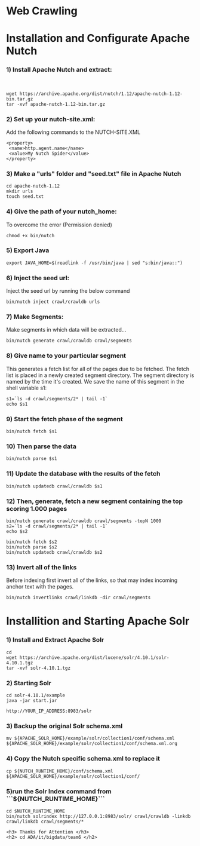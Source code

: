 # Web Crawling

<h1> Installation and Configurate Apache Nutch </h1>

<h3>1) Install Apache Nutch and extract:</h3>
<br>

```
wget https://archive.apache.org/dist/nutch/1.12/apache-nutch-1.12-bin.tar.gz
tar -xvf apache-nutch-1.12-bin.tar.gz
```
<h3>2) Set up your nutch-site.xml:</h3> Add the following commands to the NUTCH-SITE.XML
<br>

```
<property>
 <name>http.agent.name</name>
 <value>My Nutch Spider</value>
</property>
```
<h3>3) Make a "urls" folder and "seed.txt" file in Apache Nutch</h3>

```
cd apache-nutch-1.12
mkdir urls
touch seed.txt
```
<h3>4) Give the path of your nutch_home:</h3> To overcome the error (Permission denied)

```
chmod +x bin/nutch
```
<h3>5) Export Java</h3>

```
export JAVA_HOME=$(readlink -f /usr/bin/java | sed "s:bin/java::")
```
<h3>6) Inject the seed url:</h3> Inject the seed url by running the below command

```
bin/nutch inject crawl/crawldb urls
```
<h3>7) Make Segments:</h3> Make segments in which data will be extracted...

```
bin/nutch generate crawl/crawldb crawl/segments
```
<h3>8) Give name to your particular segment</h3>This generates a fetch list for all of the pages due to be fetched. The fetch list is placed in a newly created segment directory. The segment directory is named by the time it's created. We save the name of this segment in the shell variable s1:

```
s1=`ls -d crawl/segments/2* | tail -1`
echo $s1
```
<h3>9) Start the fetch phase of the segment</h3>

```
bin/nutch fetch $s1
```
<h3>10) Then parse the data</h3>

```
bin/nutch parse $s1
```
<h3>11) Update the database with the results of the fetch</h3>

```
bin/nutch updatedb crawl/crawldb $s1
```
<h3>12) Then, generate, fetch a new segment containing the top scoring 1.000 pages</h3>

```
bin/nutch generate crawl/crawldb crawl/segments -topN 1000
s2=`ls -d crawl/segments/2* | tail -1`
echo $s2

bin/nutch fetch $s2
bin/nutch parse $s2
bin/nutch updatedb crawl/crawldb $s2
```
<h3>13) Invert all of the links</h3> Before indexing first invert all of the links, so that may index incoming anchor text with the pages.

```
bin/nutch invertlinks crawl/linkdb -dir crawl/segments
```
<h1> Installition and Starting Apache Solr </h1>
<h3>1) Install and Extract Apache Solr</h3>

```
cd
wget https://archive.apache.org/dist/lucene/solr/4.10.1/solr-4.10.1.tgz
tar -xvf solr-4.10.1.tgz
```
<h3>2) Starting Solr</h3>

```
cd solr-4.10.1/example
java -jar start.jar

http://YOUR_IP_ADDRESS:8983/solr
```
<h3>3) Backup the original Solr schema.xml</h3>

```
mv ${APACHE_SOLR_HOME}/example/solr/collection1/conf/schema.xml ${APACHE_SOLR_HOME}/example/solr/collection1/conf/schema.xml.org
```
<h3>4) Copy the Nutch specific schema.xml to replace it</h3>

```
cp ${NUTCH_RUNTIME_HOME}/conf/schema.xml ${APACHE_SOLR_HOME}/example/solr/collection1/conf/
```
<h3>5)run the Solr Index command from  ```${NUTCH_RUNTIME_HOME}```</h3>

```
cd $NUTCH_RUNTIME_HOME
bin/nutch solrindex http://127.0.0.1:8983/solr/ crawl/crawldb -linkdb crawl/linkdb crawl/segments/*
```


```
<h3> Thanks for Attention </h3>
<h2> cd ADA/it/bigdata/team6 </h2>
